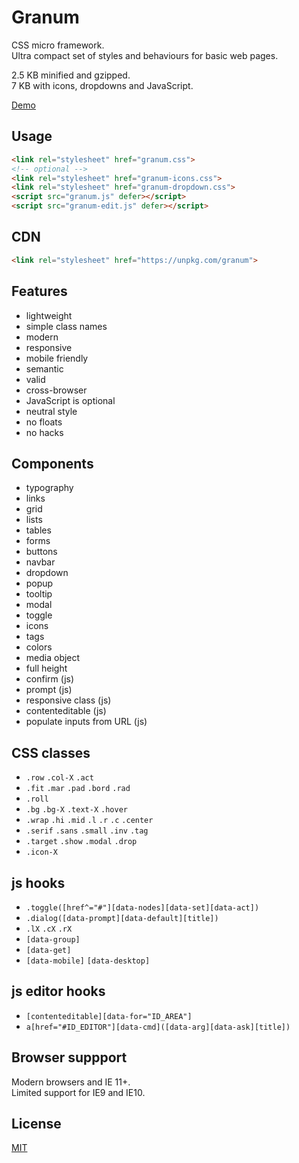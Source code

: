 # Granum

CSS micro framework.  
Ultra compact set of styles and behaviours for basic web pages.

2.5 KB minified and gzipped.  
7 KB with icons, dropdowns and JavaScript.

[Demo](https://vvvkor.github.io/granum/)

## Usage

```html
<link rel="stylesheet" href="granum.css">
<!-- optional -->
<link rel="stylesheet" href="granum-icons.css">
<link rel="stylesheet" href="granum-dropdown.css">
<script src="granum.js" defer></script>
<script src="granum-edit.js" defer></script>
```

## CDN

```html
<link rel="stylesheet" href="https://unpkg.com/granum">
```


## Features

- lightweight
- simple class names
- modern
- responsive
- mobile friendly
- semantic
- valid
- cross-browser
- JavaScript is optional
- neutral style
- no floats
- no hacks

## Components

- typography
- links
- grid
- lists
- tables
- forms
- buttons
- navbar
- dropdown
- popup
- tooltip
- modal
- toggle
- icons
- tags
- colors
- media object
- full height
- confirm (js)
- prompt (js)
- responsive class (js)
- contenteditable (js)
- populate inputs from URL (js)


## CSS classes

- `.row` `.col-X` `.act`
- `.fit` `.mar` `.pad` `.bord` `.rad`
- `.roll`
- `.bg` `.bg-X` `.text-X` `.hover`
- `.wrap` `.hi` `.mid` `.l` `.r` `.c` `.center`
- `.serif` `.sans` `.small` `.inv` `.tag`
- `.target` `.show` `.modal` `.drop`
- `.icon-X`


## js hooks

- `.toggle([href^="#"][data-nodes][data-set][data-act])`
- `.dialog([data-prompt][data-default][title])`
- `.lX` `.cX` `.rX`
- `[data-group]`
- `[data-get]`
- `[data-mobile]` `[data-desktop]`

## js editor hooks

- `[contenteditable][data-for="ID_AREA"]`
- `a[href="#ID_EDITOR"][data-cmd]([data-arg][data-ask][title])`

## Browser suppport

Modern browsers and IE 11+.  
Limited support for IE9 and IE10.

## License

[MIT](./LICENSE)